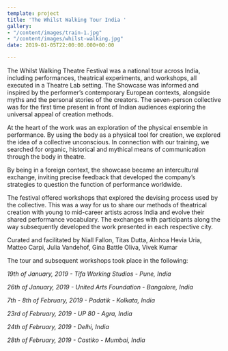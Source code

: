 ```yaml
---
template: project
title: 'The Whilst Walking Tour India '
gallery:
- "/content/images/train-1.jpg"
- "/content/images/whilst-walking.jpg"
date: 2019-01-05T22:00:00.000+00:00

---
```

The Whilst Walking Theatre Festival was a national tour across India, including performances, theatrical experiments, and workshops, all executed in a Theatre Lab setting. The Showcase was informed and inspired by the performer’s contemporary European contexts, alongside myths and the personal stories of the creators. The seven-person collective was for the first time present in front of Indian audiences exploring the universal appeal of creation methods.

At the heart of the work was an exploration of the physical ensemble in performance. By using the body as a physical tool for creation, we explored the idea of a collective unconscious. In connection with our training, we searched for organic, historical and mythical means of communication through the body in theatre.

By being in a foreign context, the showcase became an intercultural exchange, inviting precise feedback that developed the company’s strategies to question the function of performance worldwide.

The festival offered workshops that explored the devising process used by the collective. This was a way for us to share our methods of theatrical creation with young to mid-career artists across India and evolve their shared performance vocabulary. The exchanges with participants along the way subsequently developed the work presented in each respective city.

Curated and facilitated by Niall Fallon, Titas Dutta, Ainhoa Hevia Uria, Matteo Carpi, Julia Vandehof, Gina Battle Oliva, Vivek Kumar

The tour and subsequent workshops took place in the following:

_19th of January, 2019 - Tifa Working Studios - Pune, India_

_26th of January, 2019 - United Arts Foundation - Bangalore, India_

_7th - 8th of February, 2019 - Padatik - Kolkata, India_

_23rd of February, 2019 - UP 80 - Agra, India_

_24th of February, 2019 - Delhi, India_

_28th of February, 2019 - Castiko - Mumbai, India_